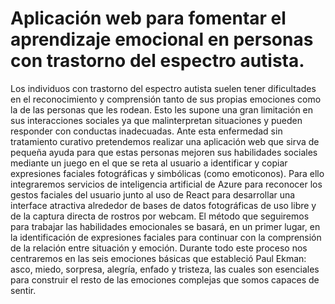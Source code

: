 # Aplicación web para fomentar el aprendizaje emocional en personas con trastorno del espectro autista.

Los individuos con trastorno del espectro autista suelen tener dificultades en el reconocimiento y comprensión tanto de sus propias emociones como la de las personas que les rodean. Esto les supone una gran limitación en sus interacciones sociales ya que malinterpretan situaciones y pueden responder con conductas inadecuadas. Ante esta enfermedad sin tratamiento curativo pretendemos realizar una aplicación web que sirva de pequeña ayuda para que estas personas mejoren sus habilidades sociales mediante un juego en el que se reta al usuario a identificar y copiar expresiones faciales fotográficas y simbólicas (como emoticonos). Para ello integraremos servicios de inteligencia artificial de Azure para reconocer los gestos faciales del usuario junto al uso de React para desarrollar una interface atractiva alrededor de bases de datos fotográficas de uso libre y de la captura directa de rostros por webcam. El método que seguiremos para trabajar las habilidades emocionales se basará, en un primer lugar, en la identificación de expresiones faciales para continuar con la comprensión de la relación entre situación y emoción. Durante todo este proceso nos centraremos en las seis emociones básicas que estableció Paul Ekman: asco, miedo, sorpresa, alegría, enfado y tristeza, las cuales son esenciales para construir el resto de las emociones complejas que somos capaces de sentir.
